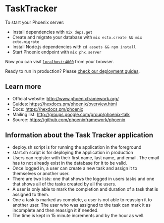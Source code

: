 # TaskTracker

To start your Phoenix server:

  * Install dependencies with `mix deps.get`
  * Create and migrate your database with `mix ecto.create && mix ecto.migrate`
  * Install Node.js dependencies with `cd assets && npm install`
  * Start Phoenix endpoint with `mix phx.server`

Now you can visit [`localhost:4000`](http://localhost:4000) from your browser.

Ready to run in production? Please [check our deployment guides](https://hexdocs.pm/phoenix/deployment.html).

## Learn more

  * Official website: http://www.phoenixframework.org/
  * Guides: https://hexdocs.pm/phoenix/overview.html
  * Docs: https://hexdocs.pm/phoenix
  * Mailing list: http://groups.google.com/group/phoenix-talk
  * Source: https://github.com/phoenixframework/phoenix

## Information about the Task Tracker application

  * deploy.sh script is for running the application in the foreground
  * start.sh script is for deploying the application in production
  * Users can register with their first name, last name, and email. The email
  has to not already exist in the database for it to be valid.
  * Once logged in, a user can create a new task and assign it to themselves
  or another user.
  * There are two lists: one that shows the logged in users tasks and one that
  shows all of the tasks created by all the users.
  * A user is only able to mark the completion and duration of a task that is
  assigned to them.
  * One a task is marked as complete, a user is not able to reassign it to
  another user. The user who was assigned to the task can mark it as incomplete
  and then reassign it if needed.
  * The time is kept in 15 minute increments and by the hour as well.

